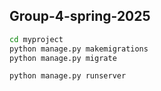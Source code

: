## Group-4-spring-2025

```bash
cd myproject
python manage.py makemigrations
python manage.py migrate
```

```bash
python manage.py runserver
```
